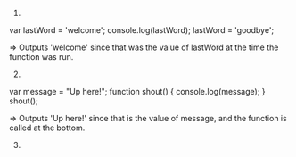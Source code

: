 1.  
var lastWord = 'welcome';
console.log(lastWord);
lastWord = 'goodbye';

  => Outputs 'welcome' since that was the value of lastWord
  at the time the function was run.

2.  
var message = "Up here!";
function shout() {
  console.log(message);
}
shout();

  => Outputs 'Up here!' since that is the value of message,
  and the function is called at the bottom.

3.  
